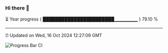 ### Hi there 👋

⏳ Year progress { ███████████████████████▁▁▁▁▁▁▁ } 79.10 %

---

⏰ Updated on Wed, 16 Oct 2024 12:27:09 GMT

![Progress Bar CI](https://github.com/liununu/liununu/workflows/Progress%20Bar%20CI/badge.svg)

